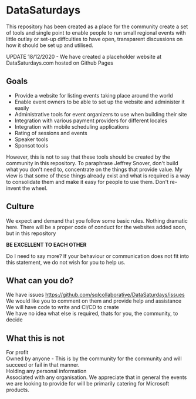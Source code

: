 # DataSaturdays

This repository has been created as a place for the community create a set of tools and single point to enable people to run small regional events with little outlay or set-up diffculties to have open, transparent discussions on how it should be set up and utilised.

UPDATE 18/12/2020 - We have created a placeholder website at DataSaturdays.com hosted on Github Pages

## Goals

- Provide a website for listing events taking place around the world
- Enable event owners to be able to set up the website and administer it easily
- Administrative tools for event organizers to use when building their site
- Integration with various payment providers for different locales
- Integration with mobile scheduling applications
- Rating of sessions and events
- Speaker tools
- Sponsot tools

However, this is not to say that these tools should be created by the community in this repository. To paraphrase Jeffrey Snover, don't build what you don't need to, concentrate on the things that provide value. My view is that some of these things already exist and what is required is a way to consolidate them and make it easy for people to use them. Don't re-invent the wheel.

## Culture

We expect and demand that you follow some basic rules. Nothing dramatic here. There will be a proper code of conduct for the websites added soon, but in this repository

**BE EXCELLENT TO EACH OTHER**

Do I need to say more? 
If your behaviour or communication does not fit into this statement, we do not wish for you to help us.

## What can you do?

We have issues https://github.com/sqlcollaborative/DataSaturdays/issues   
We would like you to comment on them and provide help and assistance  
We will have code to write and CI/CD to create  
We have no idea what else is required, thats for you, the community, to decide  

## What this is not

For profit  
Owned by anyone - This is by the community for the community and will succeed or fail in that manner.  
Holding any personal information  
Associated with any organisation. We appreciate that in general the events we are looking to provide for will be primarily catering for Microsoft products.  


